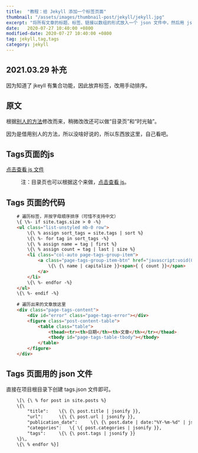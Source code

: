 ```yaml
---
title:  "教程：给 Jekyll 添加一个标签页面"
thumbnail: "/assets/images/thumbnail-post/jekyll/jekyll.jpg"
excerpt: "将所有文章的标题、标签、链接以数组的形式放入一个 json 文件中，然后用 js 读取筛选条件，然后遍历 json 文件，将符合条件的文章进行输出。"
date:   2020-07-27 10:40:00 +0800
modified-date: 2020-07-27 10:40:00 +0800
tag: jekyll,tag,tags
category: jekyll
---
```




## 2021.03.29 补充

因为知道了 jkeyll 有集合功能，因此放弃标签，改用手动排序。



## 原文

根据[别人的方法](https://blog.fooleap.org/jekyll-tags-page.html)修改而来，稍微改改还可以做“目录页”和“时光轴”。

因为是借用别人的方法，所以没啥好说的，所以东西放这里，自己看吧。



## Tags页面的js

[点击查看 js 文件](/assets/js/add-a-tag-page-to-jekyll.js)

<figure class="post-mark">
      <p>注：目录页也可以根据这个来做，<a href="/assets/js/add-a-categoies-page-to-jekyll.js">点击查看 js</a>。</p>
</figure>



## Tags 页面的代码

```html
    # 遍历标签，并按字母顺序排序（可惜不支持中文）
    \{ \%- if site.tags.size > 0 -%}
    <ul class="list-unstyled mb-0 row">
        \{\ % assign sort_tags = site.tags | sort %}
        \{\ %- for tag in sort_tags -%}
        \{\ % assign name = tag | first %}
        \{\ % assign count = tag | last | size %}
        <li class="col-auto page-tags-group-item">
            <a class="page-tags-group-item-btn" href="javascript:void(0)" data-tag-name="{ { name }}">
                \{\ {\ name | capitalize }}<span>{ { count }}</span>
            </a>
        </li>
        \{\ %- endfor -%}
    </ul>
    \{\ %- endif -%}
    
    # 遍历出来的文章放这里
    <div class="page-tags-content">     
        <div id="error" class="page-tags-error"></div>
        <figure class="post-content-table">
            <table class="table">
                <thead><tr><th>日期</th><th>文章</th></tr></thead>
                <tbody id="page-tags-table-tbody"></tbody>
            </table>
        </figure>
    </div>
```



## Tags 页面用的 json 文件

直接在项目根目录下创建 tags.json 文件即可。

```html
    \[\ {\ % for post in site.posts %}
    \{\
        "title":    \{\ {\ post.title | jsonify }},
        "url":      \{\ {\ post.url | jsonify }},
        "publication_date":     \{\ {\ post.date | date:"%Y-%m-%d" | jsonify }},
        "categories":   \{ \{ post.categories | jsonify }},
        "tags":     \{\ {\ post.tags | jsonify }}
    \}\,
    \{\ % endfor %}]
```